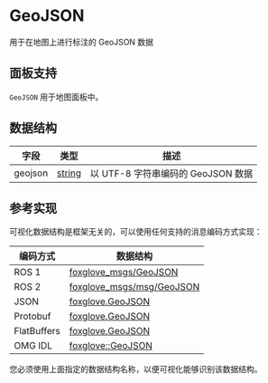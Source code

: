 # GeoJSON

用于在地图上进行标注的 GeoJSON 数据

## 面板支持

`GeoJSON` 用于地图面板中。

## 数据结构

| 字段    | 类型                                                                | 描述                                |
| ------- | ------------------------------------------------------------------- | ----------------------------------- |
| geojson | [string](/) | 以 UTF-8 字符串编码的 GeoJSON 数据 |

## 参考实现

可视化数据结构是框架无关的，可以使用任何支持的消息编码方式实现：

| 编码方式    | 数据结构                                                                                                      |
| ----------- | ----------------------------------------------------------------------------------------------------------- |
| ROS 1       | [foxglove\_msgs/GeoJSON](https://github.com/foxglove/foxglove-sdk/blob/main/schemas/ros1/GeoJSON.msg)       |
| ROS 2       | [foxglove\_msgs/msg/GeoJSON](https://github.com/foxglove/foxglove-sdk/blob/main/schemas/ros2/GeoJSON.msg)   |
| JSON        | [foxglove.GeoJSON](https://github.com/foxglove/foxglove-sdk/blob/main/schemas/jsonschema/GeoJSON.json)      |
| Protobuf    | [foxglove.GeoJSON](https://github.com/foxglove/foxglove-sdk/blob/main/schemas/proto/foxglove/GeoJSON.proto) |
| FlatBuffers | [foxglove.GeoJSON](https://github.com/foxglove/foxglove-sdk/blob/main/schemas/flatbuffer/GeoJSON.fbs)       |
| OMG IDL     | [foxglove::GeoJSON](https://github.com/foxglove/foxglove-sdk/blob/main/schemas/omgidl/foxglove/GeoJSON.idl) |

您必须使用上面指定的数据结构名称，以便可视化能够识别该数据结构。
